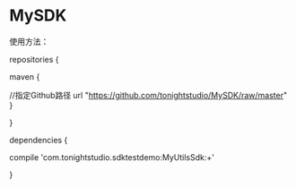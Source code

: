 # MySDK

使用方法：

repositories {

maven { 

//指定Github路径
url "https://github.com/tonightstudio/MySDK/raw/master" } 

}

dependencies {

compile 'com.tonightstudio.sdktestdemo:MyUtilsSdk:+'

}

